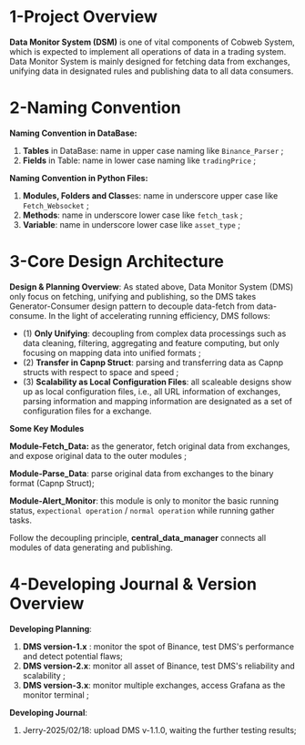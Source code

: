 
# 1-Project Overview
**Data Monitor System (DSM)** is one of vital components of Cobweb System, which is expected to implement all operations of data in a trading system. Data Monitor System is mainly designed for fetching data from exchanges, unifying data in designated rules and publishing data to all data consumers. 

# 2-Naming Convention
**Naming Convention in DataBase:**
1. **Tables** in DataBase: name in upper case naming like `Binance_Parser` ;
2. **Fields** in Table: name in lower case naming like `tradingPrice` ;

**Naming Convention in Python Files:**
1. **Modules, Folders and Class**es: name in underscore upper case like `Fetch_Websocket` ;
2. **Methods**: name in underscore lower case like `fetch_task` ;
3. **Variable**: name in underscore lower case like `asset_type` ;

# 3-Core Design Architecture


**Design & Planning Overview**:
As stated above, Data Monitor System (DMS) only focus on fetching, unifying and publishing, so the DMS takes Generator-Consumer design pattern to decouple data-fetch from data-consume.
In the light of accelerating running efficiency, DMS follows:
* (1) **Only Unifying**: decoupling from complex data processings such as data cleaning, filtering, aggregating and feature computing, but only focusing on mapping data into unified formats ;
* (2) **Transfer in Capnp Struct**: parsing and transferring data as Capnp structs with respect to space and speed ;
* (3) **Scalability as Local Configuration Files**: all scaleable designs show up as local configuration files, i.e., all URL information of exchanges, parsing information and mapping information are designated as a set of configuration files for a exchange.


**Some Key Modules**

**Module-Fetch_Data:** as the generator, fetch original data from exchanges, and expose original data to the outer modules ;

**Module-Parse_Data**: parse original data from exchanges to the binary format (Capnp Struct);

**Module-Alert_Monitor**: this module is only to monitor the basic running status, `expectional operation` / `normal operation` while running gather tasks.

Follow the decoupling principle, **central_data_manager** connects all modules of data generating and publishing.


# 4-Developing Journal & Version Overview

**Developing Planning**: 
1. **DMS version-1.x** : monitor the spot of Binance, test DMS's performance and detect potential flaws;
2. **DMS version-2.x**: monitor all asset of Binance, test DMS's reliability and scalability ;
3. **DMS version-3.x**: monitor multiple exchanges, access Grafana as the monitor terminal ;


**Developing Journal**:
1. Jerry-2025/02/18: upload DMS v-1.1.0, waiting the further testing results;

